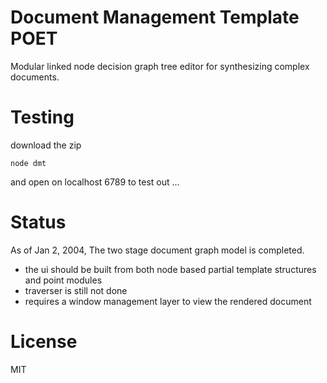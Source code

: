 Document Management Template POET
===
Modular linked node decision graph tree editor for  synthesizing complex documents.  

Testing
===
download the zip
```
node dmt 
```
and open on localhost 6789 to test out ... 

Status
===

As of Jan 2, 2004, The two stage document graph model is completed.  

- the ui should be built from both node based partial template structures and point modules
- traverser is still not done
- requires a window management layer to view the rendered document

License
===
MIT




